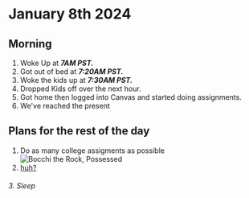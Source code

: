 # January 8th 2024
## Morning
1. Woke Up at ***7AM PST.***
2. Got out of bed at ***7:20AM PST.***
3. Woke the kids up at ***7:30AM PST.***
4. Dropped Kids off over the next hour.
5. Got home then logged into Canvas and started doing assignments.
6. We've reached the present
## Plans for the rest of the day
1. Do as many college assigments as possible  
![Bocchi the Rock, Possessed](https://cdn.7tv.app/emote/636c96c3cb5f97f7fb2f1ffa/4x.gif)
2. [huh?](https://youtu.be/xVWeRnStdSA?si=IQ6GRKQgiNAl2IW5)
######  3. Sleep
